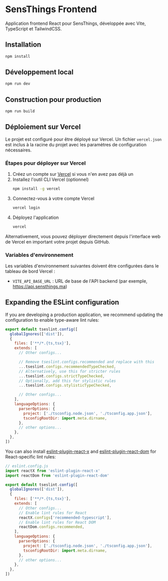 # SensThings Frontend

Application frontend React pour SensThings, développée avec Vite, TypeScript et TailwindCSS.

## Installation

```bash
npm install
```

## Développement local

```bash
npm run dev
```

## Construction pour production

```bash
npm run build
```

## Déploiement sur Vercel

Le projet est configuré pour être déployé sur Vercel. Un fichier `vercel.json` est inclus à la racine du projet avec les paramètres de configuration nécessaires.

### Étapes pour déployer sur Vercel

1. Créez un compte sur [Vercel](https://vercel.com) si vous n'en avez pas déjà un
2. Installez l'outil CLI Vercel (optionnel)
   ```bash
   npm install -g vercel
   ```
3. Connectez-vous à votre compte Vercel
   ```bash
   vercel login
   ```
4. Déployez l'application
   ```bash
   vercel
   ```
   
Alternativement, vous pouvez déployer directement depuis l'interface web de Vercel en important votre projet depuis GitHub.

### Variables d'environnement

Les variables d'environnement suivantes doivent être configurées dans le tableau de bord Vercel :

- `VITE_API_BASE_URL` : URL de base de l'API backend (par exemple, https://api.sensthings.ma)

## Expanding the ESLint configuration

If you are developing a production application, we recommend updating the configuration to enable type-aware lint rules:

```js
export default tseslint.config([
  globalIgnores(['dist']),
  {
    files: ['**/*.{ts,tsx}'],
    extends: [
      // Other configs...

      // Remove tseslint.configs.recommended and replace with this
      ...tseslint.configs.recommendedTypeChecked,
      // Alternatively, use this for stricter rules
      ...tseslint.configs.strictTypeChecked,
      // Optionally, add this for stylistic rules
      ...tseslint.configs.stylisticTypeChecked,

      // Other configs...
    ],
    languageOptions: {
      parserOptions: {
        project: ['./tsconfig.node.json', './tsconfig.app.json'],
        tsconfigRootDir: import.meta.dirname,
      },
      // other options...
    },
  },
])
```

You can also install [eslint-plugin-react-x](https://github.com/Rel1cx/eslint-react/tree/main/packages/plugins/eslint-plugin-react-x) and [eslint-plugin-react-dom](https://github.com/Rel1cx/eslint-react/tree/main/packages/plugins/eslint-plugin-react-dom) for React-specific lint rules:

```js
// eslint.config.js
import reactX from 'eslint-plugin-react-x'
import reactDom from 'eslint-plugin-react-dom'

export default tseslint.config([
  globalIgnores(['dist']),
  {
    files: ['**/*.{ts,tsx}'],
    extends: [
      // Other configs...
      // Enable lint rules for React
      reactX.configs['recommended-typescript'],
      // Enable lint rules for React DOM
      reactDom.configs.recommended,
    ],
    languageOptions: {
      parserOptions: {
        project: ['./tsconfig.node.json', './tsconfig.app.json'],
        tsconfigRootDir: import.meta.dirname,
      },
      // other options...
    },
  },
])
```
